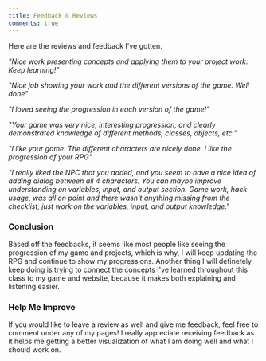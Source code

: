 ```yaml
---
title: Feedback & Reviews
comments: true
---
```


Here are the reviews and feedback I've gotten.

*"Nice work presenting concepts and applying them to your project work. Keep learning!"*

*"Nice job showing your work and the different versions of the game.  Well done"*

*"I loved seeing the progression in each version of the game!"*

*"Your game was very nice, interesting progression, and clearly demonstrated knowledge of different methods, classes, objects, etc."*

*"I like your game. The different characters are nicely done. I like the progression of your RPG"*

*"I really liked the NPC that you added, and you seem to have a nice idea of adding dialog between all 4 characters. You can maybe improve understanding on variables, input, and output section. Game work, hack usage, was all on point and there wasn't anything missing from the checklist, just work on the variables, input, and output knowledge."*

### Conclusion

Based off the feedbacks, it seems like most people like seeing the progression of my game and projects, which is why, I will keep updating the RPG and continue to show my progressions. Another thing I will definetely keep doing is trying to connect the concepts I've learned throughout this class to my game and website, because it makes both explaining and listening easier. 

### Help Me Improve

If you would like to leave a review as well and give me feedback, feel free to comment under any of my pages! I really appreciate receiving feedback as it helps me getting a better visualization of what I am doing well and what I should work on.
